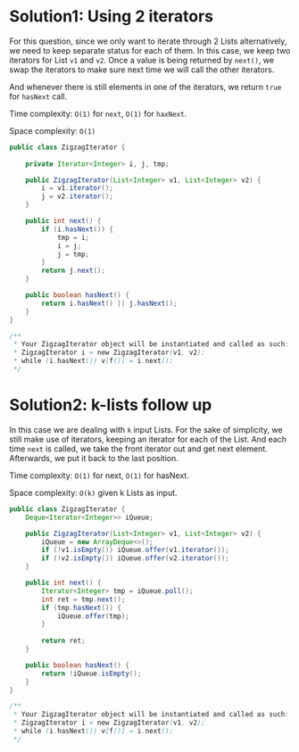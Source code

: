 # Solution1: Using 2 iterators

For this question, since we only want to iterate through 2 Lists alternatively, we need to keep separate status for each of them. In this case, we keep two iterators for List `v1` and `v2`. Once a value is being returned by `next()`, we swap the iterators to make sure next time we will call the other iterators.  

And whenever there is still elements in one of the iterators, we return `true` for `hasNext` call.  

Time complexity: `O(1)` for `next`, `O(1)` for `haxNext`.  

Space complexity: `O(1)`

```Java
public class ZigzagIterator {
    
    private Iterator<Integer> i, j, tmp;

    public ZigzagIterator(List<Integer> v1, List<Integer> v2) {
        i = v1.iterator();
        j = v2.iterator();
    }

    public int next() {
        if (i.hasNext()) {
            tmp = i;
            i = j;
            j = tmp;
        }
        return j.next();
    }

    public boolean hasNext() {
        return i.hasNext() || j.hasNext();
    }
}

/**
 * Your ZigzagIterator object will be instantiated and called as such:
 * ZigzagIterator i = new ZigzagIterator(v1, v2);
 * while (i.hasNext()) v[f()] = i.next();
 */
```

# Solution2: k-lists follow up

In this case we are dealing with `k` input Lists. For the sake of simplicity, we still make use of iterators, keeping an iterator for each of the List. And each time `next` is called, we take the front iterator out and get next element. Afterwards, we put it back to the last position.  

Time complexity: `O(1)` for next, `O(1)` for hasNext. 

Space complexity: `O(k)` given k Lists as input.

```Java
public class ZigzagIterator {
    Deque<Iterator<Integer>> iQueue;

    public ZigzagIterator(List<Integer> v1, List<Integer> v2) {
        iQueue = new ArrayDeque<>();
        if (!v1.isEmpty()) iQueue.offer(v1.iterator());
        if (!v2.isEmpty()) iQueue.offer(v2.iterator());
    }

    public int next() {
        Iterator<Integer> tmp = iQueue.poll();
        int ret = tmp.next();
        if (tmp.hasNext()) {
            iQueue.offer(tmp);
        }
        
        return ret;
    }

    public boolean hasNext() {
        return !iQueue.isEmpty();
    }
}

/**
 * Your ZigzagIterator object will be instantiated and called as such:
 * ZigzagIterator i = new ZigzagIterator(v1, v2);
 * while (i.hasNext()) v[f()] = i.next();
 */
```
